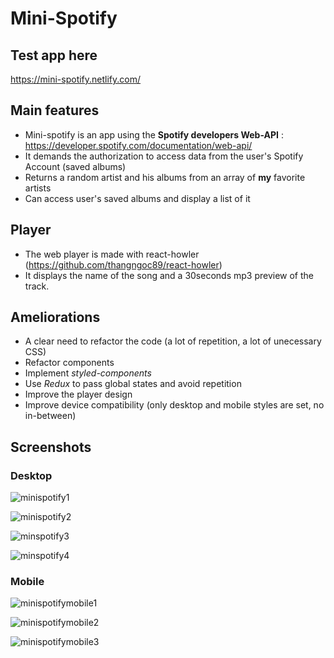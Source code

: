 # Mini-Spotify

## Test app here

https://mini-spotify.netlify.com/

## Main features

- Mini-spotify is an app using the **Spotify developers Web-API** : https://developer.spotify.com/documentation/web-api/
- It demands the authorization to access data from the user's Spotify Account (saved albums)
- Returns a random artist and his albums from an array of **my** favorite artists
- Can access user's saved albums and display a list of it

## Player

- The web player is made with react-howler (https://github.com/thangngoc89/react-howler)
- It displays the name of the song and a 30seconds mp3 preview of the track.

## Ameliorations

- A clear need to refactor the code (a lot of repetition, a lot of unecessary CSS)
- Refactor components
- Implement _styled-components_
- Use _Redux_ to pass global states and avoid repetition
- Improve the player design
- Improve device compatibility (only desktop and mobile styles are set, no in-between)

## Screenshots

### Desktop 
![minispotify1](https://user-images.githubusercontent.com/45493113/69961883-189e3100-150d-11ea-8b2c-16708d1b0db2.png)

![minispotify2](https://user-images.githubusercontent.com/45493113/69961885-19cf5e00-150d-11ea-8e29-f29602b86d5b.png)

![minspotify3](https://user-images.githubusercontent.com/45493113/69961889-1b992180-150d-11ea-8059-793b7bc16576.png)

![minspotify4](https://user-images.githubusercontent.com/45493113/69961891-1cca4e80-150d-11ea-81d4-456c8cbd4576.png)

### Mobile

![minispotifymobile1](https://user-images.githubusercontent.com/45493113/69961903-20f66c00-150d-11ea-8b48-74889ed11798.png)

![minispotifymobile2](https://user-images.githubusercontent.com/45493113/69961906-22279900-150d-11ea-89f6-d9270cdb052c.png)

![minispotifymobile3](https://user-images.githubusercontent.com/45493113/69961907-23f15c80-150d-11ea-9362-49984cf814e5.png)
